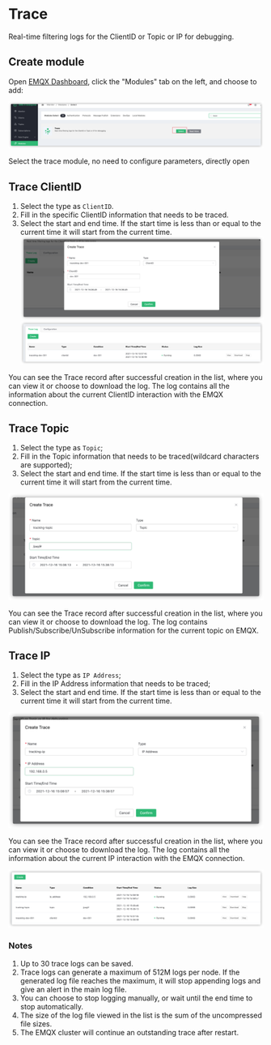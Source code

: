 # Trace

Real-time filtering logs for the ClientID or Topic or IP for debugging.

## Create module

Open [EMQX Dashboard](http://127.0.0.1:18083/#/modules), click the "Modules" tab on the left, and choose to add:

![image-202112140001](./assets/trace_module.png)

Select the trace module, no need to configure parameters, directly open

## Trace ClientID

1. Select the type as `ClientID`.
2. Fill in the specific ClientID information that needs to be traced.
3. Select the start and end time. If the start time is less than or equal to the current time it will start from the current time.
![image-202112140002](./assets/trace_create_clientid.png)
![image-202112140003](./assets/trace_clientid.png)

You can see the Trace record after successful creation in the list, where you can view it or choose to download the log.
The log contains all the information about the current ClientID interaction with the EMQX connection.

## Trace Topic

1. Select the type as `Topic`;
2. Fill in the Topic information that needs to be traced(wildcard characters are supported);
3. Select the start and end time. If the start time is less than or equal to the current time it will start from the current time.

![image-202112140004](./assets/trace_create_topic.png)

You can see the Trace record after successful creation in the list, where you can view it or choose to download the log.
The log contains Publish/Subscribe/UnSubscribe information for the current topic on EMQX.

## Trace IP

1. Select the type as `IP Address`;
2. Fill in the IP Address information that needs to be traced;
3. Select the start and end time. If the start time is less than or equal to the current time it will start from the current time.

![image-202112140005](./assets/trace_create_ip.png)

You can see the Trace record after successful creation in the list, where you can view it or choose to download the log.
The log contains all the information about the current IP interaction with the EMQX connection.

![image-202112140006](./assets/trace_list.png)

### Notes

1. Up to 30 trace logs can be saved. 
2. Trace logs can generate a maximum of 512M logs per node. If the generated log file reaches the maximum, it will stop appending logs and give an alert in the main log file.
3. You can choose to stop logging manually, or wait until the end time to stop automatically.
4. The size of the log file viewed in the list is the sum of the uncompressed file sizes.
5. The EMQX cluster will continue an outstanding trace after restart.
